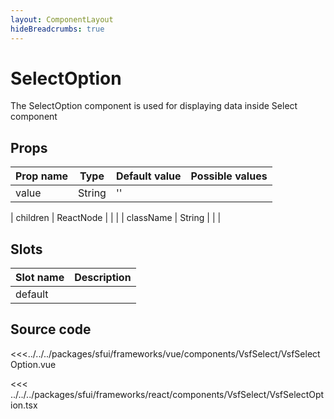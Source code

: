 ```yaml
---
layout: ComponentLayout
hideBreadcrumbs: true
---
```

# SelectOption

The SelectOption component is used for displaying data inside Select component

## Props

| Prop name    | Type     | Default value | Possible values                        |
| ------------ | -------- | ------------- | -------------------------------------- |
| value        | String   | ''            |                                        |
<!-- react -->
| children      | ReactNode   |               |                                        |
| className     | String      |               |                                        |
<!-- end react -->

<!-- vue -->
## Slots

| Slot name |            Description            |
| --------- | :-------------------------------: |
|  default  |                                   |
<!-- end vue -->

## Source code

<!-- vue -->
<<<../../../packages/sfui/frameworks/vue/components/VsfSelect/VsfSelectOption.vue
<!-- end vue -->

<!-- react -->
<<< ../../../packages/sfui/frameworks/react/components/VsfSelect/VsfSelectOption.tsx
<!-- end react -->
